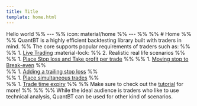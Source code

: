 ```yaml
---
title: Title
template: home.html
---
```


Hello world
%% ---
%% icon: material/home
%% ---
%%
%% # Home
%%
%% QuantBT is a highly efficient backtesting library built with traders in mind.
%% The core supports popular requirements of traders such as:
%%
%% 1. [Live Trading](/features/live_trading) :material-lock: 
%% 2. Realistic real life scenarios
%%
%%     1. [Place Stop loss and Take profit per trade](/tutorials/placing_sl_tp)
%%
%%     1. [Moving stop to Break-even](/tutorials/move-stop-to-break-even)
%%        
%%     1. [Adding a trailing stop loss](/tutorials/trailing-stop-loss)
%%     
%%     1. [Place simultaneous trades](/tutorials/simultaneous_trades)
%%        
%%     1. [Trade time expiry](/tutorials/trade_expiry)
%%
%% Make sure to check out the [tutorial](/tutorials) for more!
%%
%%
%% While the ideal audience is traders who like to use technical analysis, QuantBT can be used for other kind of scenarios.
